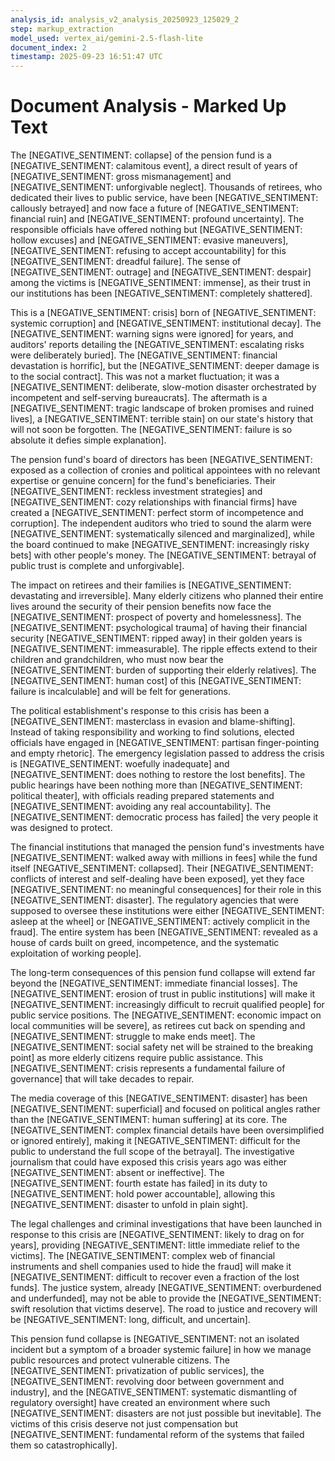 ```yaml
---
analysis_id: analysis_v2_analysis_20250923_125029_2
step: markup_extraction
model_used: vertex_ai/gemini-2.5-flash-lite
document_index: 2
timestamp: 2025-09-23 16:51:47 UTC
---
```


# Document Analysis - Marked Up Text

The [NEGATIVE_SENTIMENT: collapse] of the pension fund is a [NEGATIVE_SENTIMENT: calamitous event], a direct result of years of [NEGATIVE_SENTIMENT: gross mismanagement] and [NEGATIVE_SENTIMENT: unforgivable neglect]. Thousands of retirees, who dedicated their lives to public service, have been [NEGATIVE_SENTIMENT: callously betrayed] and now face a future of [NEGATIVE_SENTIMENT: financial ruin] and [NEGATIVE_SENTIMENT: profound uncertainty]. The responsible officials have offered nothing but [NEGATIVE_SENTIMENT: hollow excuses] and [NEGATIVE_SENTIMENT: evasive maneuvers], [NEGATIVE_SENTIMENT: refusing to accept accountability] for this [NEGATIVE_SENTIMENT: dreadful failure]. The sense of [NEGATIVE_SENTIMENT: outrage] and [NEGATIVE_SENTIMENT: despair] among the victims is [NEGATIVE_SENTIMENT: immense], as their trust in our institutions has been [NEGATIVE_SENTIMENT: completely shattered].

This is a [NEGATIVE_SENTIMENT: crisis] born of [NEGATIVE_SENTIMENT: systemic corruption] and [NEGATIVE_SENTIMENT: institutional decay]. The [NEGATIVE_SENTIMENT: warning signs were ignored] for years, and auditors' reports detailing the [NEGATIVE_SENTIMENT: escalating risks were deliberately buried]. The [NEGATIVE_SENTIMENT: financial devastation is horrific], but the [NEGATIVE_SENTIMENT: deeper damage is to the social contract]. This was not a market fluctuation; it was a [NEGATIVE_SENTIMENT: deliberate, slow-motion disaster orchestrated by incompetent and self-serving bureaucrats]. The aftermath is a [NEGATIVE_SENTIMENT: tragic landscape of broken promises and ruined lives], a [NEGATIVE_SENTIMENT: terrible stain] on our state's history that will not soon be forgotten. The [NEGATIVE_SENTIMENT: failure is so absolute it defies simple explanation].

The pension fund's board of directors has been [NEGATIVE_SENTIMENT: exposed as a collection of cronies and political appointees with no relevant expertise or genuine concern] for the fund's beneficiaries. Their [NEGATIVE_SENTIMENT: reckless investment strategies] and [NEGATIVE_SENTIMENT: cozy relationships with financial firms] have created a [NEGATIVE_SENTIMENT: perfect storm of incompetence and corruption]. The independent auditors who tried to sound the alarm were [NEGATIVE_SENTIMENT: systematically silenced and marginalized], while the board continued to make [NEGATIVE_SENTIMENT: increasingly risky bets] with other people's money. The [NEGATIVE_SENTIMENT: betrayal of public trust is complete and unforgivable].

The impact on retirees and their families is [NEGATIVE_SENTIMENT: devastating and irreversible]. Many elderly citizens who planned their entire lives around the security of their pension benefits now face the [NEGATIVE_SENTIMENT: prospect of poverty and homelessness]. The [NEGATIVE_SENTIMENT: psychological trauma] of having their financial security [NEGATIVE_SENTIMENT: ripped away] in their golden years is [NEGATIVE_SENTIMENT: immeasurable]. The ripple effects extend to their children and grandchildren, who must now bear the [NEGATIVE_SENTIMENT: burden of supporting their elderly relatives]. The [NEGATIVE_SENTIMENT: human cost] of this [NEGATIVE_SENTIMENT: failure is incalculable] and will be felt for generations.

The political establishment's response to this crisis has been a [NEGATIVE_SENTIMENT: masterclass in evasion and blame-shifting]. Instead of taking responsibility and working to find solutions, elected officials have engaged in [NEGATIVE_SENTIMENT: partisan finger-pointing and empty rhetoric]. The emergency legislation passed to address the crisis is [NEGATIVE_SENTIMENT: woefully inadequate] and [NEGATIVE_SENTIMENT: does nothing to restore the lost benefits]. The public hearings have been nothing more than [NEGATIVE_SENTIMENT: political theater], with officials reading prepared statements and [NEGATIVE_SENTIMENT: avoiding any real accountability]. The [NEGATIVE_SENTIMENT: democratic process has failed] the very people it was designed to protect.

The financial institutions that managed the pension fund's investments have [NEGATIVE_SENTIMENT: walked away with millions in fees] while the fund itself [NEGATIVE_SENTIMENT: collapsed]. Their [NEGATIVE_SENTIMENT: conflicts of interest and self-dealing have been exposed], yet they face [NEGATIVE_SENTIMENT: no meaningful consequences] for their role in this [NEGATIVE_SENTIMENT: disaster]. The regulatory agencies that were supposed to oversee these institutions were either [NEGATIVE_SENTIMENT: asleep at the wheel] or [NEGATIVE_SENTIMENT: actively complicit in the fraud]. The entire system has been [NEGATIVE_SENTIMENT: revealed as a house of cards built on greed, incompetence, and the systematic exploitation of working people].

The long-term consequences of this pension fund collapse will extend far beyond the [NEGATIVE_SENTIMENT: immediate financial losses]. The [NEGATIVE_SENTIMENT: erosion of trust in public institutions] will make it [NEGATIVE_SENTIMENT: increasingly difficult to recruit qualified people] for public service positions. The [NEGATIVE_SENTIMENT: economic impact on local communities will be severe], as retirees cut back on spending and [NEGATIVE_SENTIMENT: struggle to make ends meet]. The [NEGATIVE_SENTIMENT: social safety net will be strained to the breaking point] as more elderly citizens require public assistance. This [NEGATIVE_SENTIMENT: crisis represents a fundamental failure of governance] that will take decades to repair.

The media coverage of this [NEGATIVE_SENTIMENT: disaster] has been [NEGATIVE_SENTIMENT: superficial] and focused on political angles rather than the [NEGATIVE_SENTIMENT: human suffering] at its core. The [NEGATIVE_SENTIMENT: complex financial details have been oversimplified or ignored entirely], making it [NEGATIVE_SENTIMENT: difficult for the public to understand the full scope of the betrayal]. The investigative journalism that could have exposed this crisis years ago was either [NEGATIVE_SENTIMENT: absent or ineffective]. The [NEGATIVE_SENTIMENT: fourth estate has failed] in its duty to [NEGATIVE_SENTIMENT: hold power accountable], allowing this [NEGATIVE_SENTIMENT: disaster to unfold in plain sight].

The legal challenges and criminal investigations that have been launched in response to this crisis are [NEGATIVE_SENTIMENT: likely to drag on for years], providing [NEGATIVE_SENTIMENT: little immediate relief to the victims]. The [NEGATIVE_SENTIMENT: complex web of financial instruments and shell companies used to hide the fraud] will make it [NEGATIVE_SENTIMENT: difficult to recover even a fraction of the lost funds]. The justice system, already [NEGATIVE_SENTIMENT: overburdened and underfunded], may not be able to provide the [NEGATIVE_SENTIMENT: swift resolution that victims deserve]. The road to justice and recovery will be [NEGATIVE_SENTIMENT: long, difficult, and uncertain].

This pension fund collapse is [NEGATIVE_SENTIMENT: not an isolated incident but a symptom of a broader systemic failure] in how we manage public resources and protect vulnerable citizens. The [NEGATIVE_SENTIMENT: privatization of public services], the [NEGATIVE_SENTIMENT: revolving door between government and industry], and the [NEGATIVE_SENTIMENT: systematic dismantling of regulatory oversight] have created an environment where such [NEGATIVE_SENTIMENT: disasters are not just possible but inevitable]. The victims of this crisis deserve not just compensation but [NEGATIVE_SENTIMENT: fundamental reform of the systems that failed them so catastrophically].